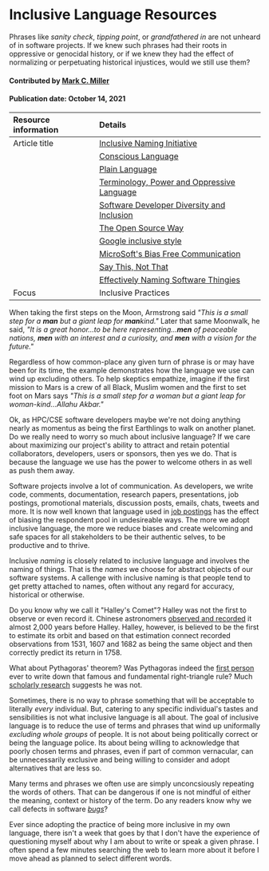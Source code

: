 # Inclusive Language Resources
<!--deck text start-->
Phrases like *sanity check*,  *tipping point*, or *grandfathered in* are not unheard of in software projects.
If we knew such phrases had their roots in oppressive or genocidal history, or if we knew they had the effect of normalizing or perpetuating historical injustices, would we still use them?
<!--deck text end-->

#### Contributed by [Mark C. Miller](https://github.com/markcmiller86 "Mark C. Miller GitHub Profile")
#### Publication date: October 14, 2021

Resource information | Details
:--- | :--- 
Article title  | [Inclusive Naming Initiative](https://bssw.io/items/inclusive-naming-initiative)
&nbsp; | [Conscious Language](https://github.com/conscious-lang/conscious-lang-docs)
&nbsp; | [Plain Language](https://www.plainlanguage.gov/)
&nbsp; | [Terminology, Power and Oppressive Language](https://tools.ietf.org/id/draft-knodel-terminology-00.html)
&nbsp; | [Software Developer Diversity and Inclusion](https://sddiproject.org/)
&nbsp; | [The Open Source Way](https://www.theopensourceway.org/)
&nbsp; | [Google inclusive style](https://developers.google.com/style/inclusive-documentation)
&nbsp; | [MicroSoft's Bias Free Communication](https://docs.microsoft.com/en-us/style-guide/bias-free-communication)
&nbsp; | [Say This, Not That](https://thediversitymovement.com/say-this-not-that-a-guide-for-inclusive-language/)
&nbsp; | [Effectively Naming Software Thingies](https://medium.com/@rabinovichsagi/effectively-naming-software-thingies-fcea9d78a699)
Focus | Inclusive Practices

When taking the first steps on the Moon, Armstrong said *"This is a small step for a **man** but a giant leap for **man**kind."*
Later that same Moonwalk, he said, *"It is a great honor...to be here representing...**men** of peaceable nations, **men** with an interest and a curiosity, and **men** with a vision for the future."*

Regardless of how common-place any given turn of phrase is or may have been for its time, the example demonstrates how the language we use can wind up excluding others.
To help skeptics empathize, imagine if the first mission to Mars is a crew of all Black, Muslim women and the first to set foot on Mars says *"This is a small step for a woman but a giant leap for woman-kind...Allahu Akbar."*

Ok, as HPC/CSE software developers maybe we're not doing anything nearly as momentus as being the first Earthlings to walk on another planet.
Do we really need to worry so much about inclusive language?
If we care about maximizing our project's ability to attract and retain potential collaborators, developers, users or sponsors, then yes we do.
That is because the language we use has the power to welcome others in as well as push them away.

Software projects involve a lot of communication.
As developers, we write code, comments, documentation, research papers, presentations, job postings, promotional materials, discussion posts, emails, chats, tweets and more.
It is now well known that language used in [job postings](https://www.mya.com/blog/unconscious-bias-in-job-descriptions/) has the effect of biasing the respondent pool in undesireable ways.
The more we adopt inclusive language, the more we reduce biases and create welcoming and safe spaces for all stakeholders to be their authentic selves, to be productive and to thrive.

Inclusive *naming* is closely related to inclusive language and involves the naming of things.
That is the *names* we choose for abstract objects of our software systems.
A callenge with inclusive naming is that people tend to get pretty attached to names, often without any regard for accuracy, historical or otherwise.

Do you know why we call it "Halley's Comet"?
Halley was not the first to observe or even record it.
Chinese astronomers [observed and recorded](https://en.wikipedia.org/wiki/Historical_comet_observations_in_China#Halley's_Comet) it almost 2,000 years before Halley.
Halley, however, is believed to be the first to estimate its orbit and based on that estimation connect recorded observations from 1531, 1607 and 1682 as being the same object and then correctly predict its return in 1758.

What about Pythagoras' theorem?
Was Pythagoras indeed the [first person](https://en.wikipedia.org/wiki/Pythagoras#In_mathematics) ever to write down that famous and fundamental right-triangle rule?
Much [scholarly research](https://www.researchgate.net/publication/337941217_Mathematics_in_Ancient_Egypt_Part_II) suggests he was not.

Sometimes, there is no way to phrase something that will be acceptable to literally *every* individual.
But, catering to any specific individual's tastes and sensibilities is not what inclusive language is all about.
The goal of inclusive language is to reduce the use of terms and phrases that wind up uniformally *excluding whole groups* of people.
It is not about being politically correct or being the language police.
Its about being willing to acknowledge that poorly chosen terms and phrases, even if part of common vernacular, can be unnecessarily exclusive and being willing to consider and adopt alternatives that are less so.

Many terms and phrases we often use are simply unconcsiously repeating the words of others.
That can be dangerous if one is not mindful of either the meaning, context or history of the term.
Do any readers know why we call defects in software [*bugs*](https://en.wikipedia.org/wiki/Software_bug#History)?

Ever since adopting the practice of being more inclusive in my own language, there isn't a week that goes by that I don't have the experience of questioning myself about why I am about to write or speak a given phrase.
I often spend a few minutes searching the web to learn more about it before I move ahead as planned to select different words.

<!--
https://www.cfr.org/blog/woman-moon-and-equality-earth

https://www.businessinsider.com/apollo-11-women-made-moon-landing-possible-2019-7#frances-poppy-northcutt-was-the-first-woman-in-mission-control-at-nasa-she-helped-make-sure-the-apollo-astronauts-return-trajectory-calculations-were-sound-so-that-theyd-get-home-safely-10

https://floridapress.blog/2020/10/30/the-women-behind-the-apollo-space-suit/
-->
